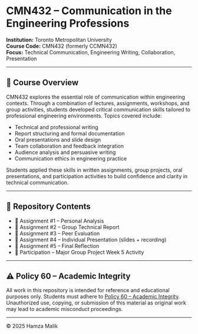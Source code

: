 # CMN432 – Communication in the Engineering Professions

**Institution:** Toronto Metropolitan University  
**Course Code:** CMN432 (formerly CCMN432)  
**Focus:** Technical Communication, Engineering Writing, Collaboration, Presentation

---

## 📘 Course Overview

CMN432 explores the essential role of communication within engineering contexts. Through a combination of lectures, assignments, workshops, and group activities, students developed critical communication skills tailored to professional engineering environments. Topics covered include:

- Technical and professional writing  
- Report structuring and formal documentation  
- Oral presentations and slide design  
- Team collaboration and feedback integration  
- Audience analysis and persuasive writing  
- Communication ethics in engineering practice  

Students applied these skills in written assignments, group projects, oral presentations, and participation activities to build confidence and clarity in technical communication.

---

## 📁 Repository Contents

- 📄 Assignment #1 – Personal Analysis  
- 📄 Assignment #2 – Group Technical Report  
- 📄 Assignment #3 – Peer Evaluation  
- 📄 Assignment #4 – Individual Presentation (slides + recording)  
- 📄 Assignment #5 – Final Reflection  
- 📝 Participation – Major Group Project Week 5 Activity  

---

## ⚠️ Policy 60 – Academic Integrity

All work in this repository is intended for reference and educational purposes only. Students must adhere to [Policy 60 – Academic Integrity](https://www.torontomu.ca/senate/policies/pol60.pdf). Unauthorized use, copying, or submission of this material as original work may lead to academic misconduct proceedings.

---

© 2025 Hamza Malik 
